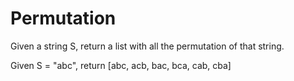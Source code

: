 # Permutation

Given a string S, return a list with all the permutation of that string.

Given S = "abc", return [abc, acb, bac, bca, cab, cba]

